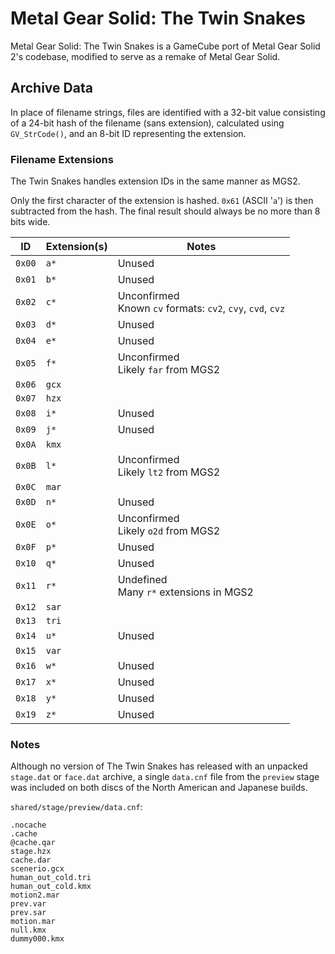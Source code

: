 # Metal Gear Solid: The Twin Snakes

Metal Gear Solid: The Twin Snakes is a GameCube port of Metal Gear Solid 2's codebase, modified to serve as a remake of Metal Gear Solid.

## Archive Data

In place of filename strings, files are identified with a 32-bit value consisting of a 24-bit hash of the filename (sans extension), calculated using ``GV_StrCode()``, and an 8-bit ID representing the extension.

### Filename Extensions

The Twin Snakes handles extension IDs in the same manner as MGS2.

Only the first character of the extension is hashed. ``0x61`` (ASCII '``a``') is then subtracted from the hash. The final result should always be no more than 8 bits wide.

ID       | Extension(s) | Notes
-------- | ------------ | -----
``0x00`` | ``a*``       | Unused
``0x01`` | ``b*``       | Unused
``0x02`` | ``c*``       | Unconfirmed<br>Known ``cv`` formats: ``cv2``, ``cvy``, ``cvd``, ``cvz``
``0x03`` | ``d*``       | Unused
``0x04`` | ``e*``       | Unused
``0x05`` | ``f*``       | Unconfirmed<br>Likely ``far`` from MGS2
``0x06`` | ``gcx``      |
``0x07`` | ``hzx``      |
``0x08`` | ``i*``       | Unused
``0x09`` | ``j*``       | Unused
``0x0A`` | ``kmx``      |
``0x0B`` | ``l*``       | Unconfirmed<br>Likely ``lt2`` from MGS2
``0x0C`` | ``mar``      |
``0x0D`` | ``n*``       | Unused
``0x0E`` | ``o*``       | Unconfirmed<br>Likely ``o2d`` from MGS2
``0x0F`` | ``p*``       | Unused
``0x10`` | ``q*``       | Unused
``0x11`` | ``r*``       | Undefined<br>Many ``r*`` extensions in MGS2
``0x12`` | ``sar``      |
``0x13`` | ``tri``      |
``0x14`` | ``u*``       | Unused
``0x15`` | ``var``      |
``0x16`` | ``w*``       | Unused
``0x17`` | ``x*``       | Unused
``0x18`` | ``y*``       | Unused
``0x19`` | ``z*``       | Unused

### Notes

Although no version of The Twin Snakes has released with an unpacked ``stage.dat`` or ``face.dat`` archive, a single ``data.cnf`` file from the ``preview`` stage was included on both discs of the North American and Japanese builds.

``shared/stage/preview/data.cnf``:
```
.nocache
.cache
@cache.qar
stage.hzx
cache.dar
scenerio.gcx
human_out_cold.tri
human_out_cold.kmx
motion2.mar
prev.var
prev.sar
motion.mar
null.kmx
dummy000.kmx
```
